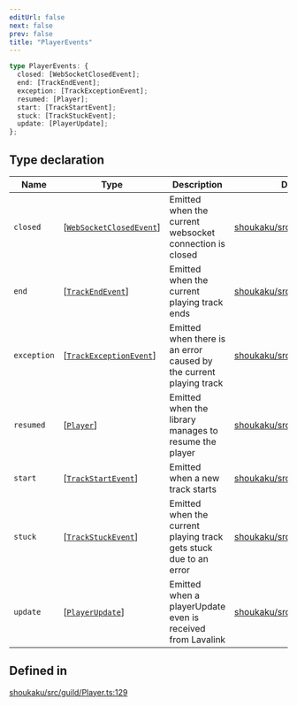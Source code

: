 ```yaml
---
editUrl: false
next: false
prev: false
title: "PlayerEvents"
---
```


```ts
type PlayerEvents: {
  closed: [WebSocketClosedEvent];
  end: [TrackEndEvent];
  exception: [TrackExceptionEvent];
  resumed: [Player];
  start: [TrackStartEvent];
  stuck: [TrackStuckEvent];
  update: [PlayerUpdate];
};
```

## Type declaration

| Name | Type | Description | Defined in |
| ------ | ------ | ------ | ------ |
| `closed` | [[`WebSocketClosedEvent`](/api/interfaces/websocketclosedevent/)] | Emitted when the current websocket connection is closed | [shoukaku/src/guild/Player.ts:144](https://github.com/shipgirlproject/shoukaku/blob/9d5588e950f8b8cbe3cdd5386a275943ff6fdba1/src/guild/Player.ts#L144) |
| `end` | [[`TrackEndEvent`](/api/interfaces/trackendevent/)] | Emitted when the current playing track ends | [shoukaku/src/guild/Player.ts:134](https://github.com/shipgirlproject/shoukaku/blob/9d5588e950f8b8cbe3cdd5386a275943ff6fdba1/src/guild/Player.ts#L134) |
| `exception` | [[`TrackExceptionEvent`](/api/interfaces/trackexceptionevent/)] | Emitted when there is an error caused by the current playing track | [shoukaku/src/guild/Player.ts:154](https://github.com/shipgirlproject/shoukaku/blob/9d5588e950f8b8cbe3cdd5386a275943ff6fdba1/src/guild/Player.ts#L154) |
| `resumed` | [[`Player`](/api/classes/player/)] | Emitted when the library manages to resume the player | [shoukaku/src/guild/Player.ts:159](https://github.com/shipgirlproject/shoukaku/blob/9d5588e950f8b8cbe3cdd5386a275943ff6fdba1/src/guild/Player.ts#L159) |
| `start` | [[`TrackStartEvent`](/api/interfaces/trackstartevent/)] | Emitted when a new track starts | [shoukaku/src/guild/Player.ts:149](https://github.com/shipgirlproject/shoukaku/blob/9d5588e950f8b8cbe3cdd5386a275943ff6fdba1/src/guild/Player.ts#L149) |
| `stuck` | [[`TrackStuckEvent`](/api/interfaces/trackstuckevent/)] | Emitted when the current playing track gets stuck due to an error | [shoukaku/src/guild/Player.ts:139](https://github.com/shipgirlproject/shoukaku/blob/9d5588e950f8b8cbe3cdd5386a275943ff6fdba1/src/guild/Player.ts#L139) |
| `update` | [[`PlayerUpdate`](/api/interfaces/playerupdate/)] | Emitted when a playerUpdate even is received from Lavalink | [shoukaku/src/guild/Player.ts:164](https://github.com/shipgirlproject/shoukaku/blob/9d5588e950f8b8cbe3cdd5386a275943ff6fdba1/src/guild/Player.ts#L164) |

## Defined in

[shoukaku/src/guild/Player.ts:129](https://github.com/shipgirlproject/shoukaku/blob/9d5588e950f8b8cbe3cdd5386a275943ff6fdba1/src/guild/Player.ts#L129)
